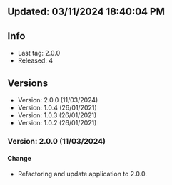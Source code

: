 ## Updated: 03/11/2024 18:40:04 PM

## Info

- Last tag: 2.0.0
- Released: 4

## Versions
- Version: 2.0.0 (11/03/2024)
- Version: 1.0.4 (26/01/2021)
- Version: 1.0.3 (26/01/2021)
- Version: 1.0.2 (26/01/2021)

### Version: 2.0.0 (11/03/2024)

#### Change

- Refactoring and update application to 2.0.0.
